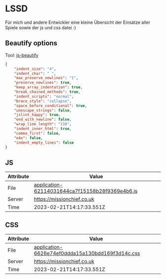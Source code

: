 # LSSD
Für mich und andere Entwickler eine kleine Übersicht der Einsätze aller Spiele sowie der js und css datei :)

<!-- automated -->
## Beautify options
Tool: [js-beautify](https://github.com/beautify-web/js-beautify)
```json
{
    "indent_size": "4",
    "indent_char": " ",
    "max_preserve_newlines": "1",
    "preserve_newlines": true,
    "keep_array_indentation": true,
    "break_chained_methods": true,
    "indent_scripts": "normal",
    "brace_style": "collapse",
    "space_before_conditional": true,
    "unescape_strings": false,
    "jslint_happy": true,
    "end_with_newline": false,
    "wrap_line_length": "110",
    "indent_inner_html": true,
    "comma_first": false,
    "e4x": false,
    "indent_empty_lines": false
}
```

## JS
| Attribute | Value |
| --------- | ----- |
| File      | [application-62114031644ca7f15158b28f9369e4b6.js](https://missionchief.co.uk/assets/application-62114031644ca7f15158b28f9369e4b6.js) |
| Server    | https://missionchief.co.uk |
| Time      | 2023-02-21T14:17:33.551Z |

## CSS
| Attribute | Value |
| --------- | ----- |
| File      | [application-6626e74ef0ddda15a130bdd169f3d14c.css](https://missionchief.co.uk/assets/application-6626e74ef0ddda15a130bdd169f3d14c.css) |
| Server    | https://missionchief.co.uk |
| Time      | 2023-02-21T14:17:33.551Z |
<!-- /automated -->
